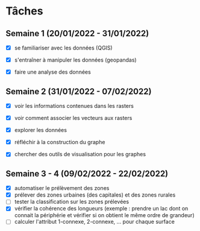 # Tâches

## Semaine 1 (20/01/2022 - 31/01/2022)

- [x] se familiariser avec les données (QGIS)
- [x] s'entraîner à manipuler les données (geopandas)
- [x] faire une analyse des données


## Semaine 2 (31/01/2022 - 07/02/2022)

- [x] voir les informations contenues dans les rasters
- [x] voir comment associer les vecteurs aux rasters
- [x] explorer les données 
- [x] réfléchir à la construction du graphe
- [x] chercher des outils de visualisation pour les graphes


## Semaine 3 - 4 (09/02/2022 - 22/02/2022)

- [x] automatiser le prélèvement des zones
- [x] prélever des zones urbaines (des capitales) et des zones rurales
- [ ] tester la classification sur les zones prélevées
- [x] vérifier la cohérence des longueurs (exemple : prendre un lac dont on connait la périphérie et vérifier si on obtient le même ordre de grandeur)
- [ ] calculer l'attribut 1-connexe, 2-connexe, ... pour chaque surface

